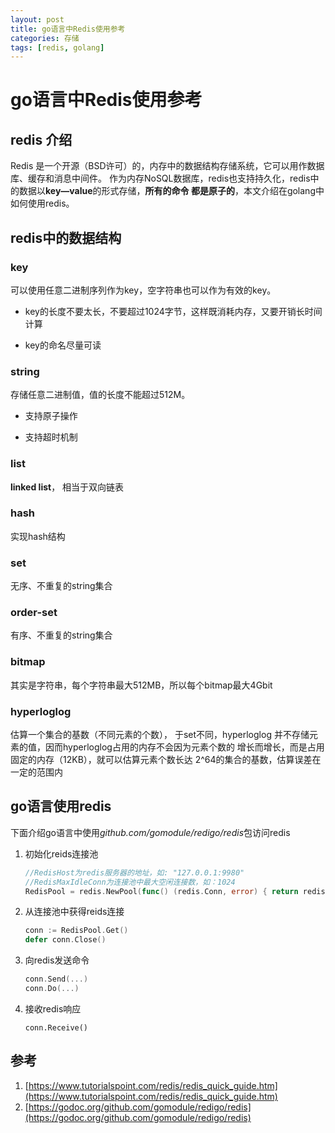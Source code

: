 ```yaml
---
layout: post
title: go语言中Redis使用参考
categories: 存储
tags: [redis, golang]
---
```


# go语言中Redis使用参考

## redis 介绍

Redis 是一个开源（BSD许可）的，内存中的数据结构存储系统，它可以用作数据库、缓存和消息中间件。
作为内存NoSQL数据库，redis也支持持久化，redis中的数据以**key—value**的形式存储，**所有的命令
都是原子的**，本文介绍在golang中如何使用redis。

## redis中的数据结构

### key

可以使用任意二进制序列作为key，空字符串也可以作为有效的key。

* 	key的长度不要太长，不要超过1024字节，这样既消耗内存，又要开销长时间计算

*	key的命名尽量可读


### string

存储任意二进制值，值的长度不能超过512M。

*	支持原子操作

*	支持超时机制

### list

**linked list**， 相当于双向链表


### hash

实现hash结构

### set

无序、不重复的string集合

### order-set

有序、不重复的string集合

### bitmap

其实是字符串，每个字符串最大512MB，所以每个bitmap最大4Gbit

### hyperloglog

估算一个集合的基数（不同元素的个数）， 于set不同，hyperloglog
并不存储元素的值，因而hyperloglog占用的内存不会因为元素个数的
增长而增长，而是占用固定的内存（12KB），就可以估算元素个数长达
2^64的集合的基数，估算误差在一定的范围内

## go语言使用redis

下面介绍go语言中使用*github.com/gomodule/redigo/redis*包访问redis

1.  初始化reids连接池

    ````go
    //RedisHost为redis服务器的地址，如: "127.0.0.1:9980"
    //RedisMaxIdleConn为连接池中最大空闲连接数，如：1024
    RedisPool = redis.NewPool(func() (redis.Conn, error) { return redis.Dial("tcp", RedisHost) }, RedisMaxIdleConn)
    ````

2.  从连接池中获得reids连接

    ````go
    conn := RedisPool.Get()
	defer conn.Close()
    ````

3.  向redis发送命令

    ````go
    conn.Send(...)
    conn.Do(...)
    ````

4.  接收redis响应

    ````
    conn.Receive()
    ````

## 参考

1.	[https://www.tutorialspoint.com/redis/redis_quick_guide.htm](https://www.tutorialspoint.com/redis/redis_quick_guide.htm)
1.  [https://godoc.org/github.com/gomodule/redigo/redis](https://godoc.org/github.com/gomodule/redigo/redis)



